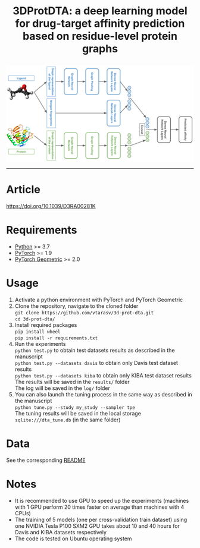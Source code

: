 <h1 align="center">
<p> 3DProtDTA: a deep learning model for drug-target affinity prediction based on residue-level protein graphs</h1>

<p align="center"><img src="img/general_model.png" alt="logo" width="700px" /></p>

 ---
# Article
https://doi.org/10.1039/D3RA00281K
# Requirements
- [Python](https://www.python.org/) >= 3.7 <br />
- [PyTorch](https://pytorch.org/) >= 1.9 <br />
- [PyTorch Geometric](https://pytorch-geometric.readthedocs.io/en/latest/) >= 2.0 <br />
# Usage
1. Activate a python environment with PyTorch and PyTorch Geometric <br />
2. Clone the repository, navigate to the cloned folder <br />
`git clone https://github.com/vtarasv/3d-prot-dta.git` <br />
`cd 3d-prot-dta/` <br />
3. Install required packages <br />
`pip install wheel` <br />
`pip install -r requirements.txt` <br />
4. Run the experiments <br />
`python test.py` to obtain test datasets results as described in the manuscript <br />
`python test.py --datasets davis` to obtain only Davis test dataset results <br />
`python test.py --datasets kiba` to obtain only KIBA test dataset results <br />
The results will be saved in the `results/` folder <br />
The log will be saved in the `log/` folder <br />
5. You can also launch the tuning process in the same way as described in the manuscript <br />
`python tune.py --study my_study --sampler tpe` <br />
The tuning results will be saved in the local storage `sqlite:///dta_tune.db` (in the same folder) <br />
# Data
See the corresponding [README](data/README.md)
# Notes
- It is recommended to use GPU to speed up the experiments (machines with 1 GPU perform 20 times faster on average than machines with 4 CPUs)
- The training of 5 models (one per cross-validation train dataset) using one NVIDIA Tesla P100 SXM2 GPU takes about 10 and 40 hours for Davis and KIBA datasets respectively 
- The code is tested on Ubuntu operating system
